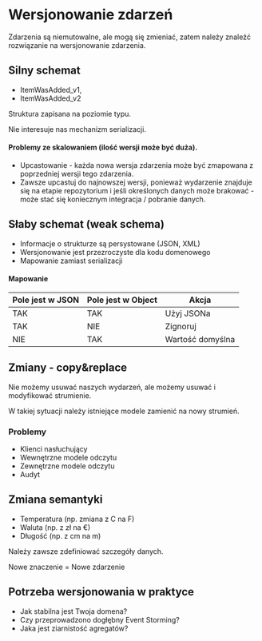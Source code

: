 # Wersjonowanie zdarzeń

Zdarzenia są niemutowalne, ale mogą się zmieniać, zatem należy znaleźć rozwiązanie na wersjonowanie zdarzenia.

## Silny schemat

* ItemWasAdded\_v1,&#x20;
* ItemWasAdded\_v2

Struktura zapisana na poziomie typu.

Nie interesuje nas mechanizm serializacji.

#### Problemy ze skalowaniem (ilość wersji może być duża).

* Upcastowanie - każda nowa wersja zdarzenia może być zmapowana z poprzedniej wersji tego zdarzenia.
* Zawsze upcastuj do najnowszej wersji, ponieważ wydarzenie znajduje się na etapie repozytorium i jeśli określonych danych może brakować - może stać się koniecznym integracja / pobranie danych.

## Słaby schemat (weak schema)

* Informacje o strukturze są persystowane (JSON, XML)
* Wersjonowanie jest przezroczyste dla kodu domenowego
* Mapowanie zamiast serializacji

#### Mapowanie

| Pole jest w JSON | Pole jest w Object | Akcja            |
| ---------------- | ------------------ | ---------------- |
| TAK              | TAK                | Użyj JSONa       |
| TAK              | NIE                | Zignoruj         |
| NIE              | TAK                | Wartość domyślna |

## Zmiany - copy\&replace

Nie możemy usuwać naszych wydarzeń, ale możemy usuwać i modyfikować strumienie.

W takiej sytuacji należy istniejące modele zamienić na nowy strumień.

### Problemy

* Klienci nasłuchujący
* Wewnętrzne modele odczytu
* Zewnętrzne modele odczytu
* Audyt

## Zmiana semantyki

* Temperatura (np. zmiana z C na F)
* Waluta (np. z zł na €)
* Długość (np. z cm na m)

Należy zawsze zdefiniować szczegóły danych.

Nowe znaczenie = Nowe zdarzenie

## Potrzeba wersjonowania w praktyce

* Jak stabilna jest Twoja domena?
* Czy przeprowadzono dogłębny Event Storming?
* Jaka jest ziarnistość agregatów?
